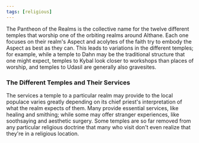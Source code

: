 ```yaml
---
tags: [religious]
---
```


The Pantheon of the Realms is the collective name for the twelve different temples that worship one of the orbiting realms around Althane. Each one focuses on their realm's Aspect and acolytes of the faith try to embody the Aspect as best as they can. This leads to variations in the different temples; for example, while a temple to Dahn may be the traditional structure that one might expect, temples to Kybal look closer to workshops than places of worship, and temples to Udasil are generally also gravesites.

### The Different Temples and Their Services

The services a temple to a particular realm may provide to the local populace varies greatly depending on its chief priest's interpretation of what the realm expects of them. Many provide essential services, like healing and smithing; while some may offer stranger experiences, like soothsaying and aesthetic surgery. Some temples are so far removed from any particular religious doctrine that many who visit don't even realize that they're in a religious location.
